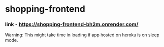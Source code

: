 # shopping-frontend

### link - https://shopping-frontend-bh2m.onrender.com/
Warning: This might take time in loading if app hosted on heroku is on sleep mode.
